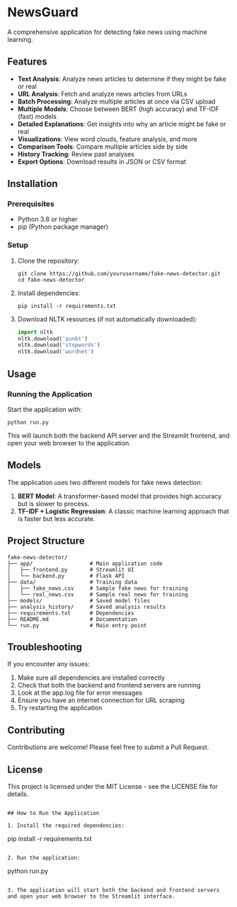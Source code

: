 # NewsGuard

A comprehensive application for detecting fake news using machine learning.

## Features

- **Text Analysis**: Analyze news articles to determine if they might be fake or real
- **URL Analysis**: Fetch and analyze news articles from URLs
- **Batch Processing**: Analyze multiple articles at once via CSV upload
- **Multiple Models**: Choose between BERT (high accuracy) and TF-IDF (fast) models
- **Detailed Explanations**: Get insights into why an article might be fake or real
- **Visualizations**: View word clouds, feature analysis, and more
- **Comparison Tools**: Compare multiple articles side by side
- **History Tracking**: Review past analyses
- **Export Options**: Download results in JSON or CSV format

## Installation

### Prerequisites

- Python 3.8 or higher
- pip (Python package manager)

### Setup

1. Clone the repository:
   ```
   git clone https://github.com/yourusername/fake-news-detector.git
   cd fake-news-detector
   ```

2. Install dependencies:
   ```
   pip install -r requirements.txt
   ```

3. Download NLTK resources (if not automatically downloaded):
   ```python
   import nltk
   nltk.download('punkt')
   nltk.download('stopwords')
   nltk.download('wordnet')
   ```

## Usage

### Running the Application

Start the application with:

```
python run.py
```

This will launch both the backend API server and the Streamlit frontend, and open your web browser to the application.

## Models

The application uses two different models for fake news detection:

1. **BERT Model**: A transformer-based model that provides high accuracy but is slower to process.
2. **TF-IDF + Logistic Regression**: A classic machine learning approach that is faster but less accurate.

## Project Structure

```
fake-news-detector/
├── app/                  # Main application code
│   ├── frontend.py       # Streamlit UI
│   └── backend.py        # Flask API
├── data/                 # Training data
│   ├── fake_news.csv     # Sample fake news for training
│   └── real_news.csv     # Sample real news for training
├── models/               # Saved model files
├── analysis_history/     # Saved analysis results
├── requirements.txt      # Dependencies
├── README.md             # Documentation
└── run.py                # Main entry point
```

## Troubleshooting

If you encounter any issues:

1. Make sure all dependencies are installed correctly
2. Check that both the backend and frontend servers are running
3. Look at the app.log file for error messages
4. Ensure you have an internet connection for URL scraping
5. Try restarting the application

## Contributing

Contributions are welcome! Please feel free to submit a Pull Request.

## License

This project is licensed under the MIT License - see the LICENSE file for details.
```

## How to Run the Application

1. Install the required dependencies:
   ```
   pip install -r requirements.txt
   ```

2. Run the application:
   ```
   python run.py
   ```
   
3. The application will start both the backend and frontend servers and open your web browser to the Streamlit interface.
